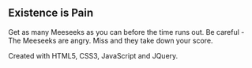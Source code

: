 ## Existence is Pain
Get as many Meeseeks as you can before the time runs out. Be careful - The Meeseeks are angry. Miss and they take down your score.

Created with HTML5, CSS3, JavaScript and JQuery.
